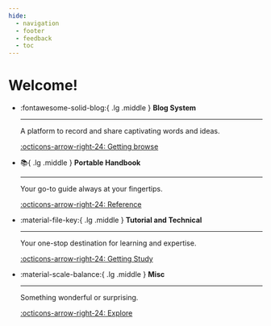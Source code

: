 ```yaml
---
hide:
  - navigation
  - footer
  - feedback
  - toc
---
```


# Welcome!

<div class="grid cards" markdown>

-   :fontawesome-solid-blog:{ .lg .middle } __Blog System__

    ---

    A platform to record and share captivating words and ideas.

    [:octicons-arrow-right-24: Getting browse](./blog/index.md)

-   :books:{ .lg .middle } __Portable Handbook__

    ---

    Your go-to guide always at your fingertips.

    [:octicons-arrow-right-24: Reference](#)

</div>

<div class="grid cards" markdown>

-   :material-file-key:{ .lg .middle } __Tutorial and Technical__

    ---

    Your one-stop destination for learning and expertise.

    [:octicons-arrow-right-24: Getting Study](#)

-   :material-scale-balance:{ .lg .middle } __Misc__

    ---

    Something wonderful or surprising.

    [:octicons-arrow-right-24: Explore](#)

</div>